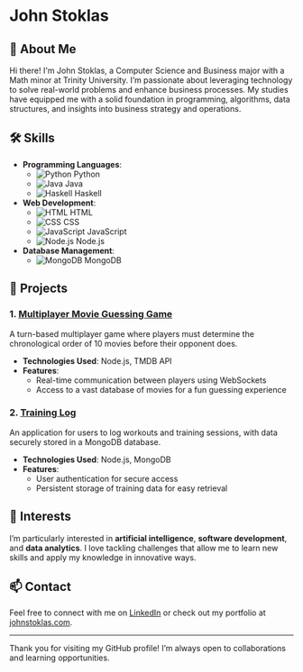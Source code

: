 # John Stoklas

## 👋 About Me
Hi there! I'm John Stoklas, a Computer Science and Business major with a Math minor at Trinity University. I’m passionate about leveraging technology to solve real-world problems and enhance business processes. My studies have equipped me with a solid foundation in programming, algorithms, data structures, and insights into business strategy and operations.

## 🛠️ Skills
- **Programming Languages**:
  - <img src="https://img.icons8.com/color/24/000000/python.png" alt="Python" /> Python
  - <img src="https://img.icons8.com/color/24/000000/java-coffee-cup-logo.png" alt="Java" /> Java
  - <img src="https://img.icons8.com/color/24/000000/haskell.png" alt="Haskell" /> Haskell
- **Web Development**:
  - <img src="https://img.icons8.com/color/24/000000/html-5.png" alt="HTML" /> HTML
  - <img src="https://img.icons8.com/color/24/000000/css3.png" alt="CSS" /> CSS
  - <img src="https://img.icons8.com/color/24/000000/javascript.png" alt="JavaScript" /> JavaScript
  - <img src="https://img.icons8.com/color/24/000000/nodejs.png" alt="Node.js" /> Node.js
- **Database Management**:
  - <img src="https://img.icons8.com/color/24/000000/mongodb.png" alt="MongoDB" /> MongoDB

## 🚀 Projects
### 1. [Multiplayer Movie Guessing Game](#)
A turn-based multiplayer game where players must determine the chronological order of 10 movies before their opponent does. 
- **Technologies Used**: Node.js, TMDB API
- **Features**:
  - Real-time communication between players using WebSockets
  - Access to a vast database of movies for a fun guessing experience

### 2. [Training Log](#)
An application for users to log workouts and training sessions, with data securely stored in a MongoDB database. 
- **Technologies Used**: Node.js, MongoDB
- **Features**:
  - User authentication for secure access
  - Persistent storage of training data for easy retrieval

## 🌟 Interests
I’m particularly interested in **artificial intelligence**, **software development**, and **data analytics**. I love tackling challenges that allow me to learn new skills and apply my knowledge in innovative ways.

## 📫 Contact
Feel free to connect with me on [LinkedIn](https://www.linkedin.com/in/john-stoklas) or check out my portfolio at [johnstoklas.com](https://www.johnstoklas.com).

---

Thank you for visiting my GitHub profile! I’m always open to collaborations and learning opportunities.
